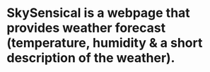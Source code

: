 # SkySensical is a webpage that provides weather forecast (temperature, humidity & a short description of the weather).
